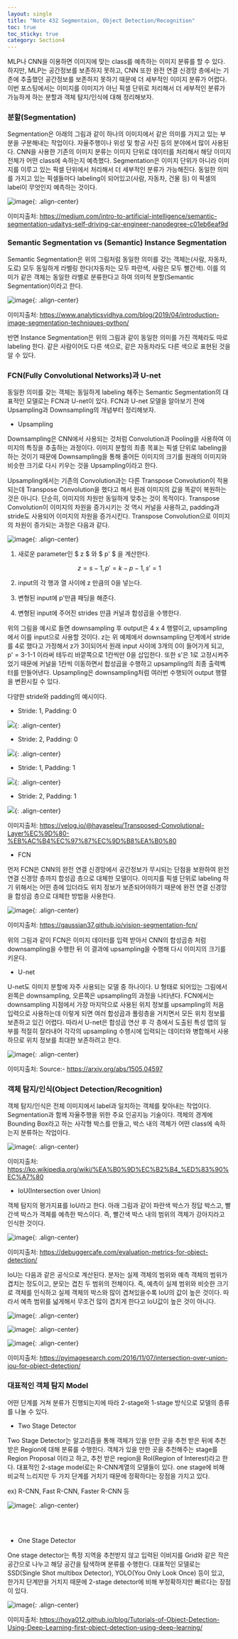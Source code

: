 ```yaml
---
layout: single
title: "Note 432 Segmentaion, Object Detection/Recognition"
toc: true
toc_sticky: true
category: Section4
---
```


MLP나 CNN을 이용하면 이미지에 맞는 class를 예측하는 이미지 분류를 할 수 있다. 하지만, MLP는 공간정보를 보존하지 못하고, CNN 또한 완전 연결 신경망 층에서는 기존에 추출했던
공간정보를 보존하지 못하기 때문에 더 세부적인 이미지 분류가 어렵다. 이번 포스팅에서는 이미지를 이미지가 아닌 픽셀 단위로 처리해서 더 세부적인 분류가 가능하게 하는 분할과
객체 탐지/인식에 대해 정리해보자.

### 분할(Segmentation)
Segmentation은 아래의 그림과 같이 하나의 이미지에서 같은 의미를 가지고 있는 부분을 구분해내는 작업이다. 자율주행이나 위성 및 항공 사진 등의 분야에서 많이 사용된다. CNN을 사용한
기존의 이미지 분류는 이미지 단위로 데이터를 처리해서 해당 이미지 전체가 어떤 class에 속하는지 예측했다. Segmentation은 이미지 단위가 아니라 이미지를 이루고 있는 픽셀 단위에서
처리해서 더 세부적인 분류가 가능해진다. 동일한 의미를 가지고 있는 픽셀들마다 labeling이 되어있고(사람, 자동차, 건물 등) 이 픽셀의 label이 무엇인지 예측하는 것이다.

![image](https://user-images.githubusercontent.com/97672187/168040455-decec031-ff5b-44c5-aa05-b4962cd0db6b.png){: .align-center}

이미지출처: https://medium.com/intro-to-artificial-intelligence/semantic-segmentation-udaitys-self-driving-car-engineer-nanodegree-c01eb6eaf9d

### Semantic Segmentation vs (Semantic) Instance Segmentation
Semantic Segmentation은 위의 그림처럼 동일한 의미를 갖는 객체는(사람, 자동차, 도로) 모두 동일하게 라벨링 한다(자동차는 모두 파란색, 사람은 모두 빨간색).
이를 의미가 같은 객체는 동일한 라벨로 분류한다고 하여 의미적 분할(Semantic Segmentation)이라고 한다.

![image](https://user-images.githubusercontent.com/97672187/168042025-afbafe2c-6413-4a64-b9be-2681c978354d.png){: .align-center}

이미지출처: https://www.analyticsvidhya.com/blog/2019/04/introduction-image-segmentation-techniques-python/

반면 Instance Segmentation은 위의 그림과 같이 동일한 의미를 가진 객체라도 따로 labeling 한다. 같은 사람이어도 다른 색으로, 같은 자동차라도 다른 색으로 표현된 것을 알 수 있다.

### FCN(Fully Convolutional Networks)과 U-net
동일한 의미를 갖는 객체는 동일하게 labeling 해주는 Semantic Segmentation의 대표적인 모델로는 FCN과 U-net이 있다. FCN과 U-net 모델을 알아보기 전에 Upsampling과 Downsampling의
개념부터 정리해보자.

- Upsampling

Downsampling은 CNN에서 사용되는 것처럼 Convolution과 Pooling을 사용하여 이미지의 특징을 추출하는 과정이다. 이미지 분할의 최종 목표는 픽셀 단위로 labeling을 하는 것이기 때문에
Downsampling을 통해 줄어든 이미지의 크기를 원래의 이미지와 비슷한 크기로 다시 키우는 것을 Upsampling이라고 한다.

Upsampling에서는 기존의 Convolution과는 다른 Transpose Convolution이 적용되는데 Transpose Convolution을 했다고 해서 원래 이미지의 값을 똑같이 복원하는 것은 아니다.
단순히, 이미지의 차원만 동일하게 맞추는 것이 목적이다. Transpose Convolution이 이미지의 차원을 증가시키는 것 역시 커널을 사용하고, padding과 stride도 사용되어 이미지의
차원을 증가시킨다. Transpose Convolution으로 이미지의 차원이 증가되는 과정은 다음과 같다.

![image](https://user-images.githubusercontent.com/97672187/168050868-2af33996-c24d-46e6-93cd-15108131bb2c.png){: .align-center}

1) 새로운 parameter인 $ z $ 와 $ p' $ 을 계산한다.

$$ z = s - 1, p' = k - p - 1, s' = 1 $$

2) input의 각 행과 열 사이에 z 만큼의 0을 넣는다.

3) 변형된 input에 p'만큼 패딩을 해준다.

4) 변형된 input에 주어진 strides 만큼 커널과 합성곱을 수행한다.

위의 그림을 예시로 들면 downsampling 후 output은 4 x 4 행렬이고, upsampling에서 이를 input으로 사용할 것이다. z는 위 예제에서 downsampling 단계에서 stride를 4로 했다고 가정해서
z가 3이되어서 원래 input 사이에 3개의 0이 들어가게 되고, p' = 3-1-1 이라써 테두리 바깥쪽으로 1칸씩만 0을 삽입한다. 또한 s'은 1로 고정시켜주었기 때문에 커널을 1칸씩 이동하면서
합성곱을 수행하고 upsampling의 최종 출력벡터를 만들어낸다. Upsampling은 downsampling처럼 여러번 수행되어 output 행렬을 변환시킬 수 있다.

다양한 stride와 padding의 예시이다.

- Stride: 1, Padding: 0

<img src="https://velog.velcdn.com/images%2Fhayaseleu%2Fpost%2F0a18513f-4db2-4243-9088-9ea73db520e9%2F1_YvlCSNzDEBGEWkZWNffPvw.gif"/>{: .align-center}

- Stride: 2, Padding: 0

<img src="https://velog.velcdn.com/images%2Fhayaseleu%2Fpost%2F36c9c660-27c3-40f3-a08c-335bf67610c1%2F1_34_365CJB5seboQDUrbI5A.gif"/>{: .align-center}

- Stride: 1, Padding: 1

<img src="https://velog.velcdn.com/images%2Fhayaseleu%2Fpost%2F9457f703-acb1-443f-a450-8f1f834396dc%2F1_gXAcHnbTxmPb8KjSryki-g.gif"/>{: .align-center}

- Stride: 2, Padding: 1

<img src="https://velog.velcdn.com/images%2Fhayaseleu%2Fpost%2F8abde504-c3b1-4a40-a17d-16ad230ccead%2F1_WpOcRWlofm0Z0EDUTKefzg.gif"/>{: .align-center}

이미지출처: https://velog.io/@hayaseleu/Transposed-Convolutional-Layer%EC%9D%80-%EB%AC%B4%EC%97%87%EC%9D%B8%EA%B0%80


- FCN

먼저 FCN은 CNN의 완전 연결 신경망에서 공간정보가 무시되는 단점을 보완하여 완전 연결 신경망 층까지 합성곱 층으로 대체한 모델이다. 이미지를 픽셀 단위로 labeling 하기 위해서는
어떤 층에 있더라도 위치 정보가 보존되어야하기 때문에 완전 연결 신경망을 합성곱 층으로 대체한 방법을 사용한다. 

![image](https://user-images.githubusercontent.com/97672187/168044794-7a32c824-aa6f-412e-916f-b2ada2a86a66.png){: .align-center}

이미지출처: https://gaussian37.github.io/vision-segmentation-fcn/

위의 그림과 같이 FCN은 이미지 데이터를 입력 받아서 CNN의 합성곱층 처럼 downsampling을 수행한 뒤 이 결과에 upsampling을 수행해 다시 이미지의 크기를 키운다.

- U-net

U-net도 이미지 분할에 자주 사용되는 모델 중 하나이다. U 형태로 되어있는 그림에서 왼쪽은 downsampling, 오른쪽은 upsampling의 과정을 나타낸다. FCN에서는 downsampling 지점에서 
가장 마지막으로 사용된 위치 정보를 upsampling의 처음 입력으로 사용하는데 이렇게 되면 여러 합성곱과 풀링층을 거치면서 모든 위치 정보를 보존하고 있긴 어렵다. 따라서 U-net은
합성곱 연산 후 각 층에서 도출된 특성 맵의 일부를 적절히 잘라내어 각각의 upsampling 수행시에 입력되는 데이터와 병합해서 사용하므로 위치 정보를 최대한 보존하려고 한다. 

![image](https://user-images.githubusercontent.com/97672187/168054785-a3babd8f-080f-48cb-8e5f-034a6b826895.png){: .align-center}

이미지출처: Source:- https://arxiv.org/abs/1505.04597

### 객체 탐지/인식(Object Detection/Recognition)
객체 탐지/인식은 전체 이미지에서 label과 일치하는 객체를 찾아내는 작업이다. Segmentation과 함께 자율주행을 위한 주요 인공지능 기술이다. 객체의 경계에 Bounding Box라고 하는
사각형 박스를 만들고, 박스 내의 객체가 어떤 class에 속하는지 분류하는 작업이다.

![image](https://user-images.githubusercontent.com/97672187/168059524-3a1f4ed0-4b8a-437a-97b4-ce7406e889c2.png){: .align-center}

이미지출처: https://ko.wikipedia.org/wiki/%EA%B0%9D%EC%B2%B4_%ED%83%90%EC%A7%80

- IoU(Intersection over Union)

객체 탐지의 평가지표를 IoU라고 한다. 아래 그림과 같이 파란색 박스가 정답 박스고, 빨간색 박스가 객체를 예측한 박스이다. 즉, 빨간색 박스 내의 범위의 객체가 강아지라고 인식한
것이다.

![image](https://user-images.githubusercontent.com/97672187/168060726-60335f74-be1b-48c4-80c7-294f4c5f745c.png){: .align-center}

이미지출처: https://debuggercafe.com/evaluation-metrics-for-object-detection/


IoU는 다음과 같은 공식으로 계산된다. 분자는 실제 객체의 범위와 예측 객체의 범위가 겹치는 정도이고, 분모는 겹친 두 범위의 전체이다. 즉, 예측이 실제 범위와 비슷한 크기로 객체를
인식하고 실제 객체의 박스와 많이 겹쳐있을수록 IoU의 값이 높은 것이다. 따라서 예측 범위를 넓게해서 무조건 많이 겹치게 한다고 IoU값이 높은 것이 아니다.

![image](https://user-images.githubusercontent.com/97672187/168062888-3cc4d692-ad4c-427b-845e-ba4a4f104f49.png){: .align-center}

![image](https://user-images.githubusercontent.com/97672187/168062216-4052c305-fbd0-420d-b47a-08da95bc48ef.png){: .align-center}

![image](https://user-images.githubusercontent.com/97672187/168063093-97eb4862-5d8f-4a70-92f0-0bcb1cff74ae.png){: .align-center}

이미지출처: https://pyimagesearch.com/2016/11/07/intersection-over-union-iou-for-object-detection/

### 대표적인 객체 탐지 Model
어떤 단계를 거쳐 분류가 진행되는지에 따라 2-stage와 1-stage 방식으로 모델의 종류를 나눌 수 있다.

- Two Stage Detector

Two Stage Detector는 알고리즘을 통해 객체가 있을 만한 곳을 추천 받은 뒤에 추천 받은 Region에 대해 분류를 수행한다. 객체가 있을 만한 곳을 추천해주는 stage를 
Region Proposal 이라고 하고, 추천 받은 region을 RoI(Region of Interest)라고 한다. 대표적인 2-stage model로는 R-CNN계열의 모델들이 있다. one stage에 비해 비교적 느리지만
두 가지 단계를 거치기 때문에 정확하다는 장점을 가지고 있다.

ex) R-CNN, Fast R-CNN, Faster R-CNN 등

![image](https://user-images.githubusercontent.com/97672187/168064449-00d3a4dd-3d7e-4937-85f2-f9b4da41e031.png){: .align-center}

<br>

<br>

- One Stage Detector

One stage detector는 특정 지역을 추천받지 않고 입력된 이비지를 Grid와 같은 작은 공간으로 나누고 해당 공간을 탐색하며 분류를 수행한다. 대표적인 모델로는 SSD(Single Shot multibox Detector),
YOLO(You Only Look Once) 등이 있고, 한가지 단계만을 거치지 때문에 2-stage detector에 비해 부정확하지만 빠르다는 장점이 있다.

![image](https://user-images.githubusercontent.com/97672187/168064586-1eb17bbf-10fb-4636-b630-3fb743b616f2.png){: .align-center}

이미지출처: https://hoya012.github.io/blog/Tutorials-of-Object-Detection-Using-Deep-Learning-first-object-detection-using-deep-learning/









